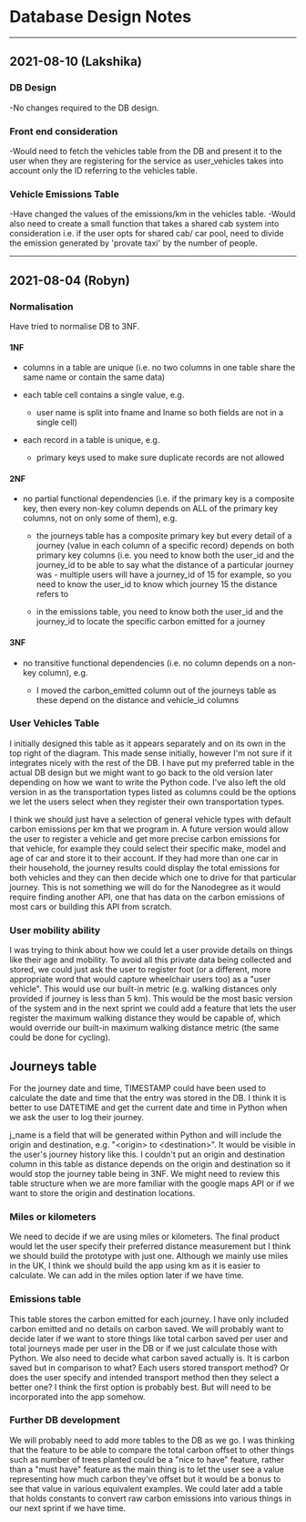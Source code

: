 # Database Design Notes

-------------------------------------------------------------------------------
## 2021-08-10 (Lakshika)

### DB Design
-No changes required to the DB design.
### Front end consideration
-Would need to fetch the vehicles table from the DB and present it to the user when they are registering for the service as user_vehicles takes into account only the ID referring to the vehicles table.
### Vehicle Emissions Table
-Have changed the values of the emissions/km in the vehicles table. 
-Would also need to create a small function that takes a shared cab system into consideration i.e. if the user opts for shared cab/ car pool, need to divide the emission generated by 'provate taxi' by the number of people.

-------------------------------------------------------------------------------
## 2021-08-04 (Robyn)

### Normalisation
Have tried to normalise DB to 3NF.

#### 1NF
* columns in a table are unique (i.e. no two columns in one table share the 
same name or contain the same data)  

* each table cell contains a single value, e.g.  
  * user name is split into fname and lname so both fields are not in a single 
cell)  

* each record in a table is unique, e.g.  
  * primary keys used to make sure duplicate records are not allowed  

#### 2NF
* no partial functional dependencies (i.e. if the primary key is a composite 
key, then every non-key column depends on ALL of the primary key columns, not 
on only some of them), e.g.  

  * the journeys table has a composite primary key but every detail of a 
journey (value in each column of a specific record) depends on both primary key 
columns (i.e. you need to know both the user_id and the journey_id to be able 
to say what the distance of a particular journey was - multiple users will 
have a journey_id of 15 for example, so you need to know the user_id to know 
which journey 15 the distance refers to  

  * in the emissions table, you need to know both the user_id and the 
journey_id to locate the specific carbon emitted for a journey  


#### 3NF
* no transitive functional dependencies (i.e. no column depends on a non-key 
column), e.g.  

  * I moved the carbon_emitted column out of the journeys 
table as these depend on the distance and vehicle_id columns  


### User Vehicles Table
I initially designed this table as it appears separately and on its own in the 
top right of the diagram. This made sense initially, however I'm not sure if it 
integrates nicely with the rest of the DB. I have put my preferred table in the 
actual DB design but we might want to go back to the old version later 
depending on how we want to write the Python code. I've also left the old 
version in as the transportation types listed as columns could be the options 
we let the users select when they register their own transportation types.  

I think we should just have a selection of general vehicle types with default 
carbon emissions per km that we program in. A future version would allow the 
user to register a vehicle and get more precise carbon emissions for that 
vehicle, for example they could select their specific make, model and age of 
car and store it to their account. If they had more than one car in their 
household, the journey results could display the total emissions for both 
vehicles and they can then decide which one to drive for that particular 
journey. This is not something we will do for the Nanodegree as it would 
require finding another API, one that has data on the carbon emissions of most 
cars or building this API from scratch.


### User mobility ability
I was trying to think about how we could let a user provide details on things 
like their age and mobility. To avoid all this private data being collected and 
stored, we could just ask the user to register foot (or a different, more 
appropriate word that would capture wheelchair users too) as a "user vehicle". 
This would use our built-in metric (e.g. walking distances only provided if 
journey is less than 5 km). This would be the most basic version of the system 
and in the next sprint we could add a feature that lets the user register the 
maximum walking distance they would be capable of, which would override our 
built-in maximum walking distance metric (the same could be done for cycling).


## Journeys table
For the journey date and time, TIMESTAMP could have been used to calculate the 
date and time that the entry was stored in the DB. I think it is better to use 
DATETIME and get the current date and time in Python when we ask the user to 
log their journey.  

j_name is a field that will be generated within Python and will include the 
origin and destination, e.g. "\<origin> to \<destination>". It would be visible 
in the user's journey history like this. I couldn't put an origin and 
destination column in this table as distance depends on the origin and 
destination so it would stop the journey table being in 3NF. We might need to 
review this table structure when we are more familiar with the google maps API 
or if we want to store the origin and destination locations.


### Miles or kilometers
We need to decide if we are using miles or kilometers. The final product would 
let the user specify their preferred distance measurement but I think we should 
build the prototype with just one. Although we mainly use miles in the UK, I 
think we should build the app using km as it is easier to calculate. We can 
add in the miles option later if we have time.  


### Emissions table
This table stores the carbon emitted for each journey. I have only included 
carbon emitted and no details on carbon saved. We will probably want to decide 
later if we want to store things like total carbon saved per user and total 
journeys made per user in the DB or if we just calculate those with Python. We 
also need to decide what carbon saved actually is. It is carbon saved but in 
comparison to what? Each users stored transport method? Or does the user 
specify and intended transport method then they select a better one? I think 
the first option is probably best. But will need to be incorporated into the 
app somehow.


### Further DB development
We will probably need to add more tables to the DB as we go. I was thinking 
that the feature to be able to compare the total carbon offset to other things 
such as number of trees planted could be a "nice to have" feature, rather than 
a "must have" feature as the main thing is to let the user see a value 
representing how much carbon they've offset but it would be a bonus to see that 
value in various equivalent examples. We could later add a table that holds 
constants to convert raw carbon emissions into various things in our next 
sprint if we have time.
